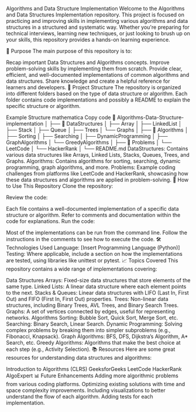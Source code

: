 Algorithms and Data Structure Implementation
Welcome to the Algorithms and Data Structures Implementation repository. This project is focused on practicing and improving skills in implementing various algorithms and data structures in a structured and systematic way. Whether you're preparing for technical interviews, learning new techniques, or just looking to brush up on your skills, this repository provides a hands-on learning experience.

📜 Purpose
The main purpose of this repository is to:

Recap important Data Structures and Algorithms concepts.
Improve problem-solving skills by implementing them from scratch.
Provide clear, efficient, and well-documented implementations of common algorithms and data structures.
Share knowledge and create a helpful reference for learners and developers.
📂 Project Structure
The repository is organized into different folders based on the type of data structure or algorithm. Each folder contains code implementations and possibly a README to explain the specific structure or algorithm.

Example Structure
mathematica
Copy code
📁 Algorithms-Data-Structure-implementation
│
├── 📁 DataStructures
│   ├── Array
│   ├── LinkedList
│   ├── Stack
│   ├── Queue
│   ├── Trees
│   └── Graphs
│
├── 📁 Algorithms
│   ├── Sorting
│   ├── Searching
│   ├── DynamicProgramming
│   ├── GraphAlgorithms
│   └── GreedyAlgorithms
│
├── 📁 Problems
│   └── LeetCode
│   └── HackerRank
│
└── README.md
DataStructures: Contains various data structures like Arrays, Linked Lists, Stacks, Queues, Trees, and Graphs.
Algorithms: Contains algorithms for sorting, searching, dynamic programming, graph algorithms, and more.
Problems: Example coding challenges from platforms like LeetCode and HackerRank, showcasing how these data structures and algorithms are applied in problem-solving.
🚀 How to Use This Repository
Clone the repository:



Review the code:

Each file contains a well-documented implementation of a specific data structure or algorithm.
Refer to comments and documentation within the code for explanations.
Run the code:

Most of the implementations can be run from the command line.
Follow the instructions in the comments to see how to execute the code.
🛠️ Technologies Used
Language: [Insert Programming Language (Python)]
Testing: Where applicable, include a section on how the implementations are tested, using libraries like unittest or pytest.
📈 Topics Covered
This repository contains a wide range of implementations covering:

Data Structures
Arrays: Fixed-size data structures that store elements of the same type.
Linked Lists: A linear data structure where each element points to the next.
Stacks & Queues: Linear data structures with LIFO (Last In, First Out) and FIFO (First In, First Out) properties.
Trees: Non-linear data structures, including Binary Trees, AVL Trees, and Binary Search Trees.
Graphs: A set of vertices connected by edges, useful for representing networks.
Algorithms
Sorting: Bubble Sort, Quick Sort, Merge Sort, etc.
Searching: Binary Search, Linear Search.
Dynamic Programming: Solving complex problems by breaking them into simpler subproblems (e.g., Fibonacci, Knapsack).
Graph Algorithms: BFS, DFS, Dijkstra’s Algorithm, A* Search, etc.
Greedy Algorithms: Algorithms that make the best choice at each step (e.g., Activity Selection).
📚 Resources
Here are some great resources for understanding data structures and algorithms:

Introduction to Algorithms (CLRS)
GeeksforGeeks
LeetCode
HackerRank
AlgoExpert
📊 Future Enhancements
Adding more algorithmic problems from various coding platforms.
Optimizing existing solutions with time and space complexity improvements.
Including visualizations to better understand the flow of each algorithm.
Adding tests for each implementation.
